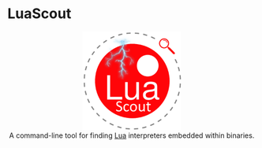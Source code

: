 # LuaScout
<p align="center"><img src="lua_scout.png" alt="LuaScout Logo" width="200"/><br />
  A command-line tool for finding <a href="https://www.lua.org/">Lua</a> interpreters embedded within binaries.</p>
